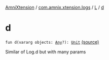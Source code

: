 [AmniXtension](../../index.md) / [com.amnix.xtension.logs](../index.md) / [L](index.md) / [d](./d.md)

# d

`fun d(vararg objects: `[`Any`](https://kotlinlang.org/api/latest/jvm/stdlib/kotlin/-any/index.html)`?): `[`Unit`](https://kotlinlang.org/api/latest/jvm/stdlib/kotlin/-unit/index.html) [(source)](https://github.com/AmniX/AmniXTension/tree/master/AmniXtension/src/main/java/com/amnix/xtension/logs/L.kt#L36)

Similar of Log.d but with many params

